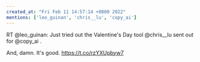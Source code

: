 ```yaml
---
created_at: "Fri Feb 11 14:57:14 +0000 2022"
mentions: ['leo_guinan', 'chris__lu', 'copy_ai']
---
```


RT @leo_guinan: Just tried out the Valentine's Day tool @chris__lu sent out for @copy_ai .

And, damn. It's good. https://t.co/rzYXUpbyw7